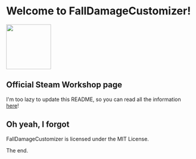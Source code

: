 Welcome to FallDamageCustomizer!
========
<img src="http://i.imgur.com/R5T1GFc.png" width="120">

## Official Steam Workshop page
I'm too lazy to update this README, so you can read all the information [here](http://steamcommunity.com/sharedfiles/filedetails/?id=423859984)!

## Oh yeah, I forgot
FallDamageCustomizer is licensed under the MIT License.

The end.
